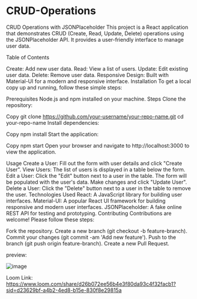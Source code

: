 # CRUD-Operations

CRUD Operations with JSONPlaceholder
This project is a React application that demonstrates CRUD (Create, Read, Update, Delete) operations using the JSONPlaceholder API. It provides a user-friendly interface to manage user data.

Table of Contents

Create: Add new user data.
Read: View a list of users.
Update: Edit existing user data.
Delete: Remove user data.
Responsive Design: Built with Material-UI for a modern and responsive interface.
Installation
To get a local copy up and running, follow these simple steps:

Prerequisites
Node.js and npm installed on your machine.
Steps
Clone the repository:

Copy
git clone https://github.com/your-username/your-repo-name.git
cd your-repo-name
Install dependencies:

Copy
npm install
Start the application:

Copy
npm start
Open your browser and navigate to http://localhost:3000 to view the application.

Usage
Create a User: Fill out the form with user details and click "Create User".
View Users: The list of users is displayed in a table below the form.
Edit a User: Click the "Edit" button next to a user in the table. The form will be populated with the user's data. Make changes and click "Update User".
Delete a User: Click the "Delete" button next to a user in the table to remove the user.
Technologies Used
React: A JavaScript library for building user interfaces.
Material-UI: A popular React UI framework for building responsive and modern user interfaces.
JSONPlaceholder: A fake online REST API for testing and prototyping.
Contributing
Contributions are welcome! Please follow these steps:

Fork the repository.
Create a new branch (git checkout -b feature-branch).
Commit your changes (git commit -am 'Add new feature').
Push to the branch (git push origin feature-branch).
Create a new Pull Request.



preview:

![image](https://github.com/user-attachments/assets/0d3b2f79-797b-4415-b437-9d5d81b1cd6c)

Loom Link:
https://www.loom.com/share/d26b072ee56b4e3f80da93c4f32facb1?sid=d23629bf-a4b2-4ed8-b15e-830f8e29815a

